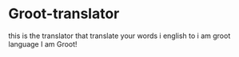 # Groot-translator
 this is the translator that translate your words i english to i am groot language
 I am Groot!
